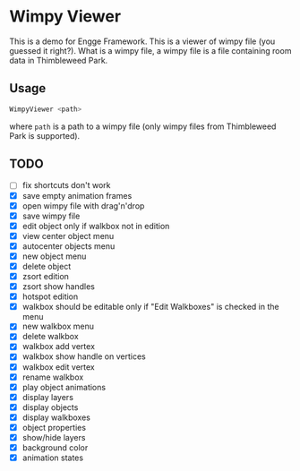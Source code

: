 # Wimpy Viewer

This is a demo for Engge Framework.
This is a viewer of wimpy file (you guessed it right?).
What is a wimpy file, a wimpy file is a file containing room data in Thimbleweed Park.

## Usage

```bash
WimpyViewer <path>
```
where `path` is a path to a wimpy file (only wimpy files from Thimbleweed Park is supported).

## TODO

* [ ] fix shortcuts don't work
* [x] save empty animation frames
* [x] open wimpy file with drag'n'drop
* [x] save wimpy file
* [x] edit object only if walkbox not in edition
* [x] view center object menu
* [x] autocenter objects menu
* [x] new object menu
* [x] delete object
* [x] zsort edition
* [x] zsort show handles
* [x] hotspot edition
* [x] walkbox should be editable only if "Edit Walkboxes" is checked in the menu
* [x] new walkbox menu
* [x] delete walkbox
* [x] walkbox add vertex
* [x] walkbox show handle on vertices
* [x] walkbox edit vertex
* [x] rename walkbox
* [x] play object animations
* [x] display layers
* [x] display objects
* [x] display walkboxes
* [x] object properties
* [x] show/hide layers
* [x] background color
* [x] animation states
